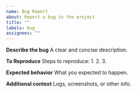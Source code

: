 ```yaml
---
name: Bug Report
about: Report a bug in the project
title: ""
labels: bug
assignees: ""
---
```


**Describe the bug**
A clear and concise description.

**To Reproduce**
Steps to reproduce:
1.
2.
3.

**Expected behavior**
What you expected to happen.

**Additional context**
Logs, screenshots, or other info.
